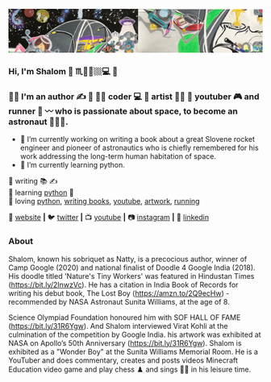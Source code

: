 [![bg][banner]][website]
### Hi, I'm Shalom 👋 :scorpius::student:🏼‍💻 :runner: 

### :student: I'm an author :writing_hand: :small_orange_diamond: :technologist: coder 💻 :small_orange_diamond: artist :artist: :small_orange_diamond: youtuber :video_game: and runner :runner: :wavy_dash: who is passionate about space, to become an astronaut :astronaut::rocket:.


- 🔭 I’m currently working on writing a book about a great Slovene rocket engineer and pioneer of astronautics who is chiefly remembered for his work addressing the long-term human habitation of space.
- 🌱 I’m currently learning python.

:boy: writing :books: :writing_hand: <br />
🧠 learning [python][python] :beginner:<br />
💜 loving [python][python], [writing books][writing books], [youtube][youtube], [artwork][artwork], [running][running]

🏡 [website][website] **|** 
🐦 [twitter][twitter] **|** 
📺 [youtube][youtube] **|** 
📷 [instagram][instagram] **|** 
👔 [linkedin][linkedin]

[banner]: https://raw.githubusercontent.com/shalomkeshet/shalomkeshet/master/banner.png
[python]: https://www.python.org
[writing books]: https://www.amazon.com/Lost-Boy-great-adventure/dp/1656927888
[book]: https://www.amazon.com/Giratina-distortion-world-Shalom-Keshet/dp/B08MSLX9LT
[running]: https://runkeeper.com/
[artwork]: https://india.googleblog.com/2018/10/meet-finalists-of-doodle-4-google-2018.html
[website]: http://shalomkeshet.com
[twitter]: https://twitter.com/nattybloc
[youtube]: https://www.youtube.com/channel/UC0fg6KtmnpNx8OJnZkuTVTQ
[instagram]: https://instagram.com/shalomkeshet
[linkedin]: https://in.linkedin.com/in/shalomkeshet

### About
Shalom, known his sobriquet as Natty, is a precocious author, winner of Camp Google (2020) and national finalist of Doodle 4 Google India (2018). His doodle titled 'Nature's Tiny Workers' was featured in Hindustan Times (https://bit.ly/2InwzVc). He has a citation in India Book of Records for writing his debut book, The Lost Boy (https://amzn.to/2Q9ecHw) - recommended by NASA Astronaut Sunita Williams, at the age of 8. 

Science Olympiad Foundation honoured him with SOF HALL OF FAME (https://bit.ly/31R6Ygw).  And Shalom interviewed Virat Kohli at the culmination of the competition by Google India. his artwork was exhibited at NASA on Apollo’s 50th Anniversary (https://bit.ly/31R6Ygw). Shalom is exhibited as a "Wonder Boy" at the Sunita Williams Memorial Room. He is a YouTuber and does commentary, creates and posts videos Minecraft Education video game and play chess :chess_pawn: and sings :singer: in his leisure time.

<!--
**shalomkeshet/shalomkeshet** is a ✨ _special_ ✨ repository because its `README.md` (this file) appears on your GitHub profile.

Here are some ideas to get you started:

- 🔭 I’m currently working on writing a book person who contributed a concept of rocket science.
- 🌱 I’m currently learning python.
- 👯 I’m looking to collaborate on ...
- 🤔 I’m looking for help with ...
- 💬 Ask me about ...
- 📫 How to reach me: ...
- 😄 Pronouns: ...
- ⚡ Fun fact: ...
-->
